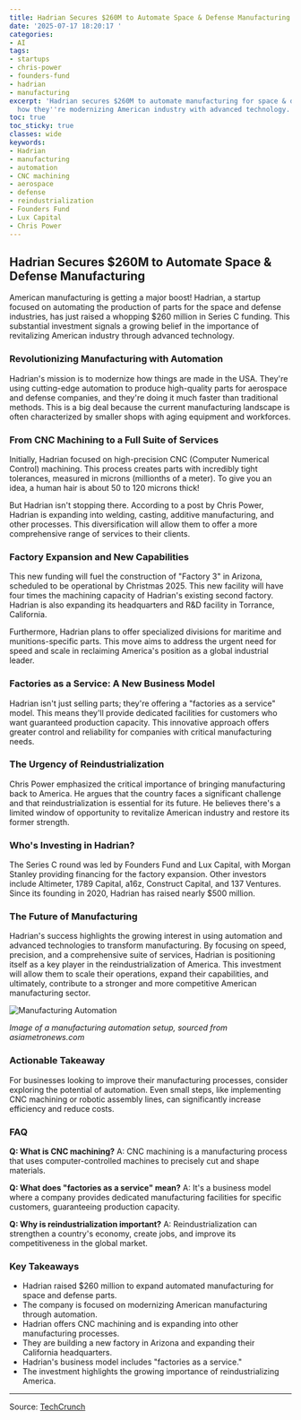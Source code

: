 ```yaml
---
title: Hadrian Secures $260M to Automate Space & Defense Manufacturing
date: '2025-07-17 18:20:17 '
categories:
- AI
tags:
- startups
- chris-power
- founders-fund
- hadrian
- manufacturing
excerpt: 'Hadrian secures $260M to automate manufacturing for space & defense. Learn
  how they''re modernizing American industry with advanced technology. #manufacturing'
toc: true
toc_sticky: true
classes: wide
keywords:
- Hadrian
- manufacturing
- automation
- CNC machining
- aerospace
- defense
- reindustrialization
- Founders Fund
- Lux Capital
- Chris Power
---
```


## Hadrian Secures $260M to Automate Space & Defense Manufacturing

American manufacturing is getting a major boost! Hadrian, a startup focused on automating the production of parts for the space and defense industries, has just raised a whopping $260 million in Series C funding. This substantial investment signals a growing belief in the importance of revitalizing American industry through advanced technology.

### Revolutionizing Manufacturing with Automation

Hadrian's mission is to modernize how things are made in the USA. They're using cutting-edge automation to produce high-quality parts for aerospace and defense companies, and they're doing it much faster than traditional methods. This is a big deal because the current manufacturing landscape is often characterized by smaller shops with aging equipment and workforces.

### From CNC Machining to a Full Suite of Services

Initially, Hadrian focused on high-precision CNC (Computer Numerical Control) machining. This process creates parts with incredibly tight tolerances, measured in microns (millionths of a meter). To give you an idea, a human hair is about 50 to 120 microns thick!

But Hadrian isn't stopping there. According to a post by Chris Power, Hadrian is expanding into welding, casting, additive manufacturing, and other processes. This diversification will allow them to offer a more comprehensive range of services to their clients.

### Factory Expansion and New Capabilities

This new funding will fuel the construction of "Factory 3" in Arizona, scheduled to be operational by Christmas 2025. This new facility will have four times the machining capacity of Hadrian's existing second factory. Hadrian is also expanding its headquarters and R&D facility in Torrance, California.

Furthermore, Hadrian plans to offer specialized divisions for maritime and munitions-specific parts. This move aims to address the urgent need for speed and scale in reclaiming America's position as a global industrial leader.

### Factories as a Service: A New Business Model

Hadrian isn't just selling parts; they're offering a "factories as a service" model. This means they'll provide dedicated facilities for customers who want guaranteed production capacity. This innovative approach offers greater control and reliability for companies with critical manufacturing needs.

### The Urgency of Reindustrialization

Chris Power emphasized the critical importance of bringing manufacturing back to America. He argues that the country faces a significant challenge and that reindustrialization is essential for its future. He believes there's a limited window of opportunity to revitalize American industry and restore its former strength.

### Who's Investing in Hadrian?

The Series C round was led by Founders Fund and Lux Capital, with Morgan Stanley providing financing for the factory expansion. Other investors include Altimeter, 1789 Capital, a16z, Construct Capital, and 137 Ventures. Since its founding in 2020, Hadrian has raised nearly $500 million.

### The Future of Manufacturing

Hadrian's success highlights the growing interest in using automation and advanced technologies to transform manufacturing. By focusing on speed, precision, and a comprehensive suite of services, Hadrian is positioning itself as a key player in the reindustrialization of America. This investment will allow them to scale their operations, expand their capabilities, and ultimately, contribute to a stronger and more competitive American manufacturing sector.

![Manufacturing Automation](https://asiametronews.com/wp-content/uploads/2024/01/Factory-Automation-Market-1024x576.jpg)

*Image of a manufacturing automation setup, sourced from asiametronews.com*

### Actionable Takeaway

For businesses looking to improve their manufacturing processes, consider exploring the potential of automation. Even small steps, like implementing CNC machining or robotic assembly lines, can significantly increase efficiency and reduce costs.

### FAQ

**Q: What is CNC machining?**
A: CNC machining is a manufacturing process that uses computer-controlled machines to precisely cut and shape materials.

**Q: What does "factories as a service" mean?**
A: It's a business model where a company provides dedicated manufacturing facilities for specific customers, guaranteeing production capacity.

**Q: Why is reindustrialization important?**
A: Reindustrialization can strengthen a country's economy, create jobs, and improve its competitiveness in the global market.

### Key Takeaways

*   Hadrian raised $260 million to expand automated manufacturing for space and defense parts.
*   The company is focused on modernizing American manufacturing through automation.
*   Hadrian offers CNC machining and is expanding into other manufacturing processes.
*   They are building a new factory in Arizona and expanding their California headquarters.
*   Hadrian's business model includes "factories as a service."
*   The investment highlights the growing importance of reindustrializing America.

---

Source: [TechCrunch](https://techcrunch.com/2025/07/17/hadrian-raises-260m-to-build-out-automated-factories-for-space-and-defense-parts/)